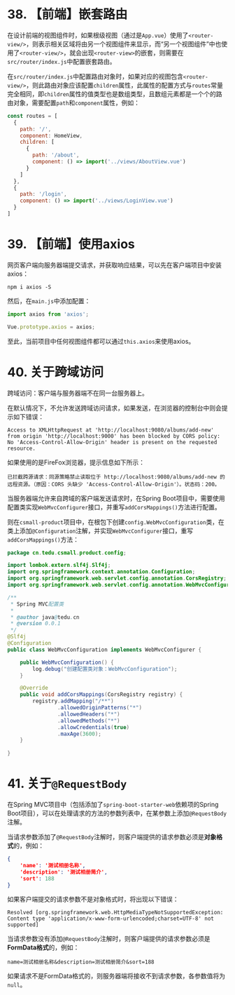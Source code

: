 # 38. 【前端】嵌套路由

在设计前端的视图组件时，如果根级视图（通过是`App.vue`）使用了`<router-view/>`，则表示相关区域将由另一个视图组件来显示，而“另一个视图组件”中也使用了`<router-view/>`，就会出现`<router-view>`的嵌套，则需要在`src/router/index.js`中配置嵌套路由。

在`src/router/index.js`中配置路由对象时，如果对应的视图包含`<router-view/>`，则此路由对象应该配置`children`属性，此属性的配置方式与`routes`常量完全相同，即`children`属性的值类型也是数组类型，且数组元素都是一个个的路由对象，需要配置`path`和`component`属性，例如：

```javascript
const routes = [
  {
    path: '/',
    component: HomeView,
    children: [
      {
        path: '/about',
        component: () => import('../views/AboutView.vue')
      }
    ]
  },
  {
    path: '/login',
    component: () => import('../views/LoginView.vue')
  }
]
```

# 39. 【前端】使用axios

网页客户端向服务器端提交请求，并获取响应结果，可以先在客户端项目中安装axios：

```
npm i axios -S
```

然后，在`main.js`中添加配置：

```javascript
import axios from 'axios';

Vue.prototype.axios = axios;
```

至此，当前项目中任何视图组件都可以通过`this.axios`来使用axios。

# 40. 关于跨域访问

跨域访问：客户端与服务器端不在同一台服务器上。

在默认情况下，不允许发送跨域访问请求，如果发送，在浏览器的控制台中则会提示如下错误：

```
Access to XMLHttpRequest at 'http://localhost:9080/albums/add-new' from origin 'http://localhost:9000' has been blocked by CORS policy: No 'Access-Control-Allow-Origin' header is present on the requested resource.
```

如果使用的是FireFox浏览器，提示信息如下所示：

```
已拦截跨源请求：同源策略禁止读取位于 http://localhost:9080/albums/add-new 的远程资源。（原因：CORS 头缺少 'Access-Control-Allow-Origin'）。状态码：200。
```

当服务器端允许来自跨域的客户端发送请求时，在Spring Boot项目中，需要使用配置类实现`WebMvcConfigurer`接口，并重写`addCorsMappings()`方法进行配置。

则在`csmall-product`项目中，在根包下创建`config.WebMvcConfiguration`类，在类上添加`@Configuration`注解，并实现`WebMvcConfigurer`接口，重写`addCorsMappings()`方法：

```java
package cn.tedu.csmall.product.config;

import lombok.extern.slf4j.Slf4j;
import org.springframework.context.annotation.Configuration;
import org.springframework.web.servlet.config.annotation.CorsRegistry;
import org.springframework.web.servlet.config.annotation.WebMvcConfigurer;

/**
 * Spring MVC配置类
 *
 * @author java@tedu.cn
 * @version 0.0.1
 */
@Slf4j
@Configuration
public class WebMvcConfiguration implements WebMvcConfigurer {

    public WebMvcConfiguration() {
        log.debug("创建配置类对象：WebMvcConfiguration");
    }

    @Override
    public void addCorsMappings(CorsRegistry registry) {
        registry.addMapping("/**")
                .allowedOriginPatterns("*")
                .allowedHeaders("*")
                .allowedMethods("*")
                .allowCredentials(true)
                .maxAge(3600);
    }
    
}
```

# 41. 关于`@RequestBody`

在Spring MVC项目中（包括添加了`spring-boot-starter-web`依赖项的Spring Boot项目），可以在处理请求的方法的参数列表中，在某参数上添加`@RequestBody`注解。

当请求参数添加了`@RequestBody`注解时，则客户端提供的请求参数必须是**对象格式**的，例如：

```json
{
    'name': '测试相册名称',
    'description': '测试相册简介',
    'sort': 188
}
```

如果客户端提交的请求参数不是对象格式时，将出现以下错误：

```
Resolved [org.springframework.web.HttpMediaTypeNotSupportedException: Content type 'application/x-www-form-urlencoded;charset=UTF-8' not supported]
```

当请求参数没有添加`@RequestBody`注解时，则客户端提供的请求参数必须是**FormData格式**的，例如：

```
name=测试相册名称&description=测试相册简介&sort=188
```

如果请求不是FormData格式的，则服务器端将接收不到请求参数，各参数值将为`null`。













